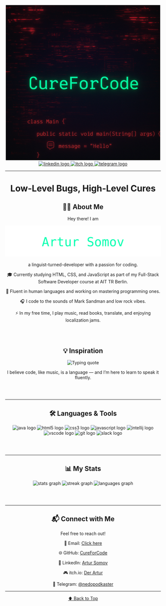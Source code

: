 <div id="top" align="center">
  <img height="500" src="https://github.com/CureForCode/CureForCode/blob/main/5.png?raw=true" alt="CUREforCODE Banner" />
</div>

<div align="center">
  <a href="https://www.linkedin.com/in/artur-somov" target="_blank">
    <img src="https://img.shields.io/static/v1?message=LinkedIn&logo=linkedin&label=Artur%20Somov&color=0077B5&logoColor=white&labelColor=&style=for-the-badge" height="25" alt="linkedin logo" />
  </a>
  <a href="https://der-artur.itch.io/" target="_blank">
    <img src="https://img.shields.io/static/v1?message=itch.io&logo=itch.io&label=Der%20Artur&color=000000&logoColor=white&labelColor=&style=for-the-badge" height="25" alt="itch logo" />
  </a>
  <a href="https://t.me/nedopodkaster" target="_blank">
    <img src="https://img.shields.io/static/v1?message=Telegram&logo=telegram&label=@nedopodkaster&color=2CA5E0&logoColor=white&labelColor=&style=for-the-badge" height="25" alt="telegram logo" />
  </a>
</div>

---

<h1 align="center">Low-Level Bugs, High-Level Cures</h1>

<h2 align="center">👩‍💻 About Me</h2>

<p align="center">Hey there! I am</p>
<div align="center"> <img src="https://github.com/CureForCode/CureForCode/blob/main/assets/artur-somov-glow.svg?raw=true" alt="Artur Somov neon" />
</div> 
<p align="center">a linguist-turned-developer with a passion for coding.</p>
<p align="center">🎓 Currently studying HTML, CSS, and JavaScript as part of my Full-Stack Software Developer course at AIT TR Berlin.</p>  
<p align="center">💬 Fluent in human languages and working on mastering programming ones.</p>  
<p align="center">🎧 I code to the sounds of Mark Sandman and low rock vibes.</p>  
<p align="center">⚡ In my free time, I play music, read books, translate, and enjoying localization jams.</p>

<br><br>

<h2 align="center">💡 Inspiration</h2>
<p align="center">
  <img src="https://readme-typing-svg.herokuapp.com?font=Fira+Code&size=22&pause=1000&color=FF5555&center=true&vCenter=true&width=600&lines=Cure+for+pain%3F+No.;Cure+for+code%3F+Maybe." alt="Typing quote" />
</p>
<p align="center">I believe code, like music, is a language — and I’m here to learn to speak it fluently.</p>

<br><br>

---

<h2 align="center">🛠️ Languages & Tools</h2>

<div align="center">
  <img src="https://cdn.jsdelivr.net/gh/devicons/devicon/icons/java/java-original-wordmark.svg" height="40" alt="java logo" />
  <img src="https://cdn.jsdelivr.net/gh/devicons/devicon/icons/html5/html5-plain-wordmark.svg" height="40" alt="html5 logo" />
  <img src="https://cdn.jsdelivr.net/gh/devicons/devicon/icons/css3/css3-plain-wordmark.svg" height="40" alt="css3 logo" />
  <img src="https://cdn.jsdelivr.net/gh/devicons/devicon/icons/javascript/javascript-plain.svg" height="40" alt="javascript logo" />
  <img src="https://cdn.jsdelivr.net/gh/devicons/devicon/icons/intellij/intellij-original.svg" height="40" alt="intellij logo" />
  <img src="https://cdn.jsdelivr.net/gh/devicons/devicon/icons/vscode/vscode-original.svg" height="40" alt="vscode logo" />
  <img src="https://cdn.jsdelivr.net/gh/devicons/devicon/icons/git/git-original.svg" height="40" alt="git logo" />
  <img src="https://cdn.jsdelivr.net/gh/devicons/devicon/icons/slack/slack-original.svg" height="40" alt="slack logo" />
</div>

<br><br>

---

<h2 align="center">📊 My Stats</h2>

<div align="center">
  <img src="https://github-readme-stats.vercel.app/api?username=CureForCode&show_icons=true&include_all_commits=true&theme=dracula&hide_border=false&order=1" height="200" alt="stats graph" />
  <img src="https://streak-stats.demolab.com?user=CureForCode&mode=daily&theme=dark&hide_border=false&border_radius=5&order=3" height="200" alt="streak graph" />
  <img src="https://github-readme-stats.vercel.app/api/top-langs?username=CureForCode&layout=compact&langs_count=10&theme=dracula&hide_border=false&order=2" height="200" alt="languages graph" />
</div>

<br><br>

---

<h2 align="center">📬 Connect with Me</h2>

<p align="center">Feel free to reach out!</p>
<p align="center"> 📧 Email: <a href="mailto:artursomov@yahoo.de" target="_blank"> Click here </a> </p>
<p align="center"> 🌐 GitHub: <a href="https://github.com/CureForCode" target="_blank"> CureForCode </a> </p>
<p align="center"> 💼 LinkedIn: <a href="https://www.linkedin.com/in/artur-somov" target="_blank"> Artur Somov </a> </p>
<p align="center"> 🎮 itch.io: <a href="https://der-artur.itch.io/" target="_blank"> Der Artur </a> </p>
<p align="center"> 💬 Telegram: <a href="https://t.me/nedopodkaster" target="_blank"> @nedopodkaster </a> </p>

---

<p align="center"><a href="#top">⬆ Back to Top</a></p>
